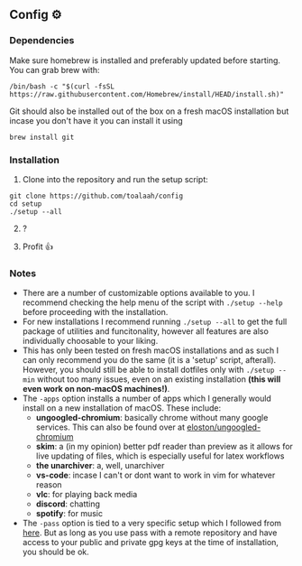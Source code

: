 ## Config ⚙️

### Dependencies

Make sure homebrew is installed and preferably updated before starting. You can grab brew with:
```shell
/bin/bash -c "$(curl -fsSL https://raw.githubusercontent.com/Homebrew/install/HEAD/install.sh)"
```
Git should also be installed out of the box on a fresh macOS installation but incase you don't have it you can install it using

```shell
brew install git
```


### Installation

1. Clone into the repository and run the setup script:

```shell
git clone https://github.com/toalaah/config
cd setup
./setup --all
```
2. ?

3. Profit 👍

### Notes 

- There are a number of customizable options available to you. I recommend checking the help menu of the script with `./setup --help` before proceeding with the installation.
- For new installations I recommend running `./setup --all` to get the full package of utilities and funcitonality, however all features are also individually choosable to your liking.
- This has only been tested on fresh macOS installations and as such I can only recommend you do the same (it is a 'setup' script, afterall). However, you should still be able to install dotfiles only with `./setup --min` without too many issues, even on an existing installation **(this will even work on non-macOS machines!)**.
- The `-apps` option installs a number of apps which I generally would install on a new installation of macOS. These include:
  - **ungoogled-chromium**: basically chrome without many google services. This can also be found over at [eloston/ungoogled-chromium](https://github.com/Eloston/ungoogled-chromium)
  - **skim**: a (in my opinion) better pdf reader than preview as it allows for live updating of files, which is especially useful for latex workflows
  - **the unarchiver**: a, well, unarchiver
  - **vs-code**: incase I can't or dont want to work in vim for whatever reason
  - **vlc**: for playing back media 
  - **discord**: chatting
  - **spotify**: for music
- The `-pass` option is tied to a very specific setup which I followed from [here](https://soemarko.com/blog/complete-guide-for-passwordstore-on-macos). But as long as you use pass with a remote repository and have access to your public and private gpg keys at the time of installation, you should be ok.

